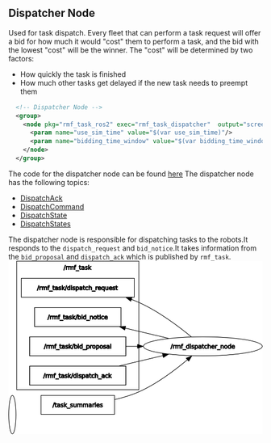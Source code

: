 ## Dispatcher Node

Used for task dispatch. Every fleet that can perform a task request will offer a bid for how much it would "cost" them to perform a task, and the bid with the lowest "cost" will be the winner. The "cost" will be determined by two factors:

- How quickly the task is finished
- How much other tasks get delayed if the new task needs to preempt them

```xml
  <!-- Dispatcher Node -->
  <group>
    <node pkg="rmf_task_ros2" exec="rmf_task_dispatcher"  output="screen">
      <param name="use_sim_time" value="$(var use_sim_time)"/>
      <param name="bidding_time_window" value="$(var bidding_time_window)"/>
    </node>
  </group>
```

The code for the dispatcher node can be found [here](https://github.com/open-rmf/rmf_ros2/blob/main/rmf_task_ros2/src/dispatcher_node/main.cpp)
The dispatcher node has the following topics:

- [DispatchAck](https://github.com/open-rmf/rmf_internal_msgs/blob/main/rmf_task_msgs/msg/DispatchAck.msg)
- [DispatchCommand](https://github.com/open-rmf/rmf_internal_msgs/blob/main/rmf_task_msgs/msg/DispatchCommand.msg)
- [DispatchState](https://github.com/open-rmf/rmf_internal_msgs/blob/main/rmf_task_msgs/msg/DispatchState.msg)
- [DispatchStates](https://github.com/open-rmf/rmf_internal_msgs/blob/main/rmf_task_msgs/msg/DispatchStates.msg)

The dispatcher node is responsible for dispatching tasks to the robots.It responds to the `dispatch_request` and `bid_notice`.It takes information from the `bid_proposal` and `dispatch_ack` which is published by `rmf_task`.
![dispatcher node](./images/dispatcher_rosgraph.png)
